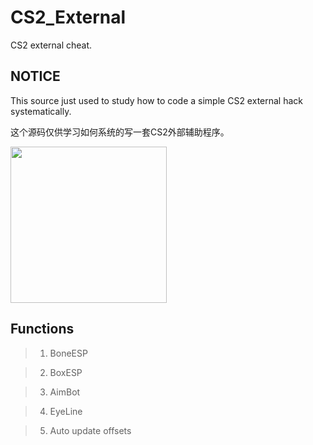 # CS2_External
CS2 external cheat.

## NOTICE

This source just used to study how to code a simple CS2 external hack systematically.

这个源码仅供学习如何系统的写一套CS2外部辅助程序。

<img src="https://github.com/TKazer/CSGO_External/tree/master/Image/1.png" width="250" height="250" />

## Functions

> 1. BoneESP

> 2. BoxESP

> 3. AimBot

> 4. EyeLine

> 5. Auto update offsets
